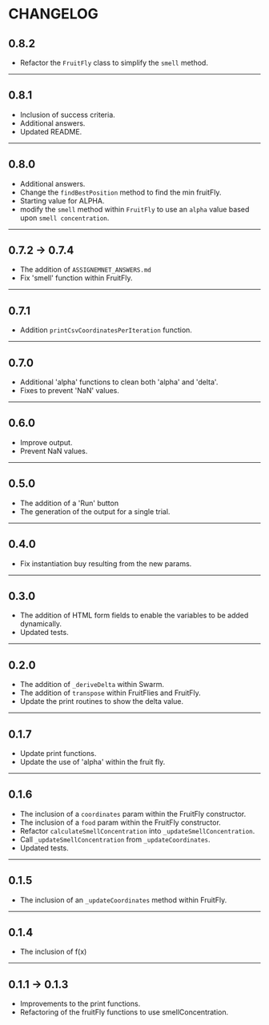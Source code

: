 # CHANGELOG

## 0.8.2

- Refactor the `FruitFly` class to simplify the `smell` method.

---

## 0.8.1

- Inclusion of success criteria.
- Additional answers.
- Updated README.

---

## 0.8.0

- Additional answers.
- Change the `findBestPosition` method to find the min fruitFly.
- Starting value for ALPHA.
- modify the `smell` method within `FruitFly` to use an `alpha` value based upon `smell concentration`.
 
---

## 0.7.2 -> 0.7.4

- The addition of `ASSIGNEMNET_ANSWERS.md`
- Fix 'smell' function within FruitFly.

---

## 0.7.1 

- Addition `printCsvCoordinatesPerIteration` function.

---

## 0.7.0

- Additional 'alpha' functions to clean both 'alpha' and 'delta'.
- Fixes to prevent 'NaN' values.

---

## 0.6.0

- Improve output.
- Prevent NaN values.

---

## 0.5.0

- The addition of a 'Run' button
- The generation of the output for a single trial.

---

## 0.4.0

- Fix instantiation buy resulting from the new params.

---

## 0.3.0

- The addition of HTML form fields to enable the variables to be added dynamically.
- Updated tests.

---

## 0.2.0

- The addition of `_deriveDelta` within Swarm.
- The addition of `transpose` within FruitFlies and FruitFly.
- Update the print routines to show the delta value.

---

## 0.1.7

- Update print functions.
- Update the use of 'alpha' within the fruit fly.

---

## 0.1.6

- The inclusion of a `coordinates` param within the FruitFly constructor.
- The inclusion of a `food` param within the FruitFly constructor.
- Refactor `calculateSmellConcentration` into `_updateSmellConcentration`.
- Call `_updateSmellConcentration` from `_updateCoordinates`.
- Updated tests.

---

## 0.1.5

- The inclusion of an `_updateCoordinates` method within FruitFly.

---

## 0.1.4

- The inclusion of f(x)

---

## 0.1.1 -> 0.1.3

- Improvements to the print functions.
- Refactoring of the fruitFly functions to use smellConcentration.

